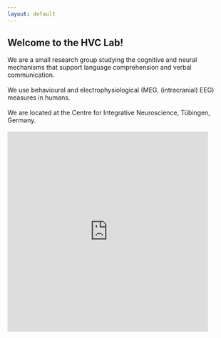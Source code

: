 ```yaml
---
layout: default
---
```


<h2>Welcome to the HVC Lab!</h2>
We are a small research group studying the cognitive and neural mechanisms that support language comprehension and verbal communication.
<br/><br/>
We use behavioural and electrophysiological (MEG, (intracranial) EEG) measures in humans.
<br/><br/>
We are located at the Centre for Integrative Neuroscience, Tübingen, Germany.
<br/><br/>


<iframe src="https://www.google.com/maps/embed?pb=!1m18!1m12!1m3!1d2642.0794852714384!2d9.039359815801749!3d48.53170843160651!2m3!1f0!2f0!3f0!3m2!1i1024!2i768!4f13.1!3m3!1m2!1s0x4799e4d1ba7c6b51%3A0x50182041ad18c70e!2sCentre%20for%20Integrative%20Neuroscience!5e0!3m2!1sde!2sde!4v1666187186192!5m2!1sde!2sde" width="450" height="450" style="border:0;" allowfullscreen="" loading="lazy" referrerpolicy="no-referrer-when-downgrade"></iframe>